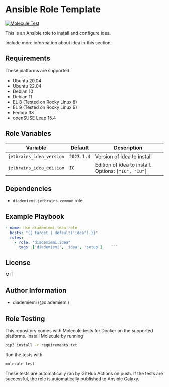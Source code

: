Ansible Role Template
=========

[![Molecule Test](https://github.com/diademiemi/ansible_role_idea/actions/workflows/molecule.yml/badge.svg)](https://github.com/diademiemi/ansible_role_idea/actions/workflows/molecule.yml)

This is an Ansible role to install and configure idea.

Include more information about idea in this section.

Requirements
------------
These platforms are supported:
- Ubuntu 20.04
- Ubuntu 22.04
- Debian 10
- Debian 11
- EL 8 (Tested on Rocky Linux 8)
- EL 9 (Tested on Rocky Linux 9)
- Fedora 38
- openSUSE Leap 15.4

<!--
- List hardware requirements here  
-->

Role Variables
--------------

Variable | Default | Description
--- | --- | ---
`jetbrains_idea_version` | `2023.1.4` | Version of idea to install
`jetbrains_idea_edition` | `IC` | Edition of idea to install. Options: `["IC", "IU"]`
<!--
`variable` | `default` | Variable example
`long_variable` | See [defaults/main.yml](./defaults/main.yml) | Variable referring to defaults
`distro_specific_variable` | See [vars/debian.yml](./vars/debian.yml) | Variable referring to distro-specific variables
-->

Dependencies
------------
<!-- List dependencies on other roles or criteria -->
- `diademiemi.jetbrains.common` role

Example Playbook
----------------

```yaml
- name: Use diademiemi.idea role
  hosts: "{{ target | default('idea') }}"
  roles:
    - role: "diademiemi.idea"
      tags: ['diademiemi', 'idea', 'setup']    ```

```

License
-------

MIT

Author Information
------------------

- diademiemi (@diademiemi)

Role Testing
------------

This repository comes with Molecule tests for Docker on the supported platforms.
Install Molecule by running

```bash
pip3 install -r requirements.txt
```

Run the tests with

```bash
molecule test
```

These tests are automatically ran by GitHub Actions on push. If the tests are successful, the role is automatically published to Ansible Galaxy.

